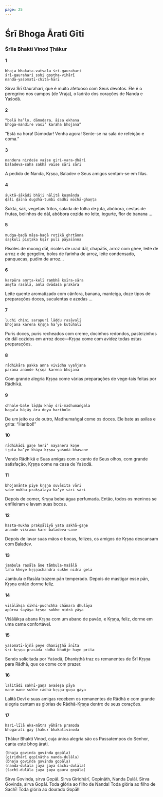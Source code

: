 ```yaml
---
page: 25
---
```


# Śrī Bhoga Ārati Gīti

### Śrīla Bhakti Vinod Ṭhākur

#### 1

    bhaja bhakata-vatsala śrī-gaurahari
    śrī-gaurahari sohi goṣṭha-vihārī
    nanda-yaśomatī-chita-hārī

Sirva Śrī Gaurahari, que é muito afetuoso com Seus devotos. Ele é o peregrino nos campos (de Vraja), o ladrão dos corações de Nanda e Yaśodā.

#### 2

    “belā ha’lo, dāmodara, āisa ekhana
    bhoga-mandire vasi’ karaha bhojana”

“Está na hora! Dāmodar! Venha agora! Sente-se na sala de refeição e coma.”

#### 3

    nandera nirdeśe vaise giri-vara-dhārī
    baladeva-saha sakhā vaise sāri sāri

A pedido de Nanda, Kṛṣṇa, Baladev e Seus amigos sentam-se em filas.

#### 4

    śuktā-śākādi bhāji nālitā kuṣmāṇḍa
    ḍāli ḍālnā dugdha-tumbī dadhi mochā-ghaṇṭa

Śuktā, śāk, vegetais fritos, salada de folha de juta, abóbora, cestas de frutas, bolinhos de dāl, abóbora cozida no leite, iogurte, flor de banana ...

#### 5

    mudga-baḍā māṣa-baḍā roṭikā ghṛtānna
    śaṣkulī piṣṭaka kṣīr puli pāyasānna

Risoles de moong dāl, risoles de urad dāl, chapātīs, arroz com ghee, leite de arroz e de gergelim, bolos de farinha de arroz, leite condensado, panquecas, pudim de arroz...

#### 6

    karpūra amṛta-kelī rambhā kṣīra-sāra
    amṛta rasālā, amla dvādaśa prakāra

Leite quente aromatizado com cânfora, banana, manteiga, doze tipos de preparações doces, suculentas e azedas ...

#### 7

    luchi chini sarapurī lāḍḍu rasāvalī
    bhojana karena kṛṣṇa ha’ye kutūhalī

Purīs doces, purīs recheados com creme, docinhos redondos, pasteizinhos de dāl cozidos em arroz doce—Kṛṣṇa come com avidez todas estas preparações.

#### 8

    rādhikāra pakka anna vividha vyañjana
    parama ānande kṛṣṇa karena bhojana

Com grande alegria Kṛṣṇa come várias preparações de vege-tais feitas por Rādhikā.

#### 9

    chhale-bale lāḍḍu khāy śrī-madhumaṅgala
    bagala bājāy āra deya haribolo

De um jeito ou de outro, Madhumaṅgal come os doces. Ele bate as axilas e grita: “Haribol!”

#### 10

    rādhikādi gaṇe heri’ nayanera koṇe
    tṛpta ha’ye khāya kṛṣṇa yaśodā-bhavane

Vendo Rādhikā e Suas amigas com o canto de Seus olhos, com grande satisfação, Kṛṣṇa come na casa de Yaśodā.

#### 11

    bhojanānte piye kṛṣṇa suvāsita vāri
    sabe mukha prakṣālaya ha’ye sāri sāri

Depois de comer, Kṛṣṇa bebe água perfumada. Então, todos os meninos se enfileiram e lavam suas bocas.

#### 12

    hasta-mukha prakṣāliyā yata sakhā-gaṇe
    ānande viśrāma kare baladeva-sane

Depois de lavar suas mãos e bocas, felizes, os amigos de Kṛṣṇa descansam com Baladev.

#### 13

    jambula rasāla āne tāmbula-maśālā
    tāhā kheye kṛṣṇachandra sukhe nidrā gelā

Jambula e Rasāla trazem pān temperado. Depois de mastigar esse pān, Kṛṣṇa então dorme feliz.

#### 14

    viśālākṣa śikhi-puchchha chāmara ḍhulāya
    apūrva śayāya kṛṣṇa sukhe nidrā yāya

Viśālākṣa abana Kṛṣṇa com um abano de pavão, e Kṛṣṇa, feliz, dorme em uma cama confortável.

#### 15

    yaśomatī-ājñā peye dhaniṣṭhā ānīta
    śrī-kṛṣṇa-prasāda rādhā bhuñje haye prīta

Sendo solicitada por Yaśodā, Dhaniṣṭhā traz os remanentes de Śrī Kṛṣṇa para Rādhā, que os come com prazer.

#### 16

    lalitādi sakhī-gaṇa avaśeṣa pāya
    mane mane sukhe rādhā-kṛṣṇa-guṇa gāya

Lalitā Devī e suas amigas recebem os remanentes de Rādhā e com grande alegria cantam as glórias de Rādhā-Kṛṣṇa dentro de seus corações.

#### 17

    hari-līlā eka-mātra yāhāra pramoda
    bhogārati gāy ṭhākur bhakativinoda

Ṭhākur Bhakti Vinod, cuja única alegria são os Passatempos do Senhor, canta este bhog ārati.

    (bhaja govinda govinda gopāla)
    (giridhārī gopīnātha nanda-dulāla)
    (bhaja govinda govinda gopāla)
    (nanda-dulāla jaya jaya śachī-dulāla)
    (śachī-dulāla jaya jaya gaura gopāla)

Sirva Govinda, sirva Gopāl. Sirva Giridhārī, Gopīnāth, Nanda Dulāl. Sirva Govinda, sirva Gopāl. Toda glória ao filho de Nanda! Toda glória ao filho de Śachī! Toda glória ao dourado Gopāl!

